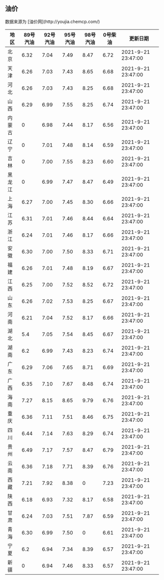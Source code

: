 
<!DOCTYPE html>
<html lang="zh-cn">
<head>
<link href="https://cdn.jsdelivr.net/gh/RookieFanzk/link/github.css" rel="stylesheet">
</head>

<body>
<h2>油价</h2>
<p>数据来源为 [油价网](http://youjia.chemcp.com/) </p>
<table>
<thead>
<tr>
<th>地区</th>
<th>89号汽油</th>
<th>92号汽油</th>
<th>95号汽油</th>
<th>98号汽油</th>
<th>0号柴油</th>
<th>更新日期</th>
</tr>
</thead>
<tbody>
<tr>
<td>北京</td>
<td>6.32</td>
<td>7.04</td>
<td>7.49</td>
<td>8.47</td>
<td>6.72</td>
<td>2021-9-21 23:47:00</td>
</tr>
<tr>
<td>天津</td>
<td>6.26</td>
<td>7.03</td>
<td>7.43</td>
<td>8.65</td>
<td>6.68</td>
<td>2021-9-21 23:47:00</td>
</tr>
<tr>
<td>河北</td>
<td>6.26</td>
<td>7.03</td>
<td>7.43</td>
<td>8.25</td>
<td>6.68</td>
<td>2021-9-21 23:47:00</td>
</tr>
<tr>
<td>山西</td>
<td>6.29</td>
<td>6.99</td>
<td>7.55</td>
<td>8.25</td>
<td>6.74</td>
<td>2021-9-21 23:47:00</td>
</tr>
<tr>
<td>内蒙古</td>
<td>0</td>
<td>6.98</td>
<td>7.44</td>
<td>8.17</td>
<td>6.56</td>
<td>2021-9-21 23:47:00</td>
</tr>
<tr>
<td>辽宁</td>
<td>0</td>
<td>7.01</td>
<td>7.48</td>
<td>8.14</td>
<td>6.59</td>
<td>2021-9-21 23:47:00</td>
</tr>
<tr>
<td>吉林</td>
<td>0</td>
<td>7.00</td>
<td>7.55</td>
<td>8.23</td>
<td>6.60</td>
<td>2021-9-21 23:47:00</td>
</tr>
<tr>
<td>黑龙江</td>
<td>0</td>
<td>6.99</td>
<td>7.47</td>
<td>8.47</td>
<td>6.49</td>
<td>2021-9-21 23:47:00</td>
</tr>
<tr>
<td>上海</td>
<td>6.27</td>
<td>7.00</td>
<td>7.45</td>
<td>8.30</td>
<td>6.66</td>
<td>2021-9-21 23:47:00</td>
</tr>
<tr>
<td>江苏</td>
<td>6.31</td>
<td>7.01</td>
<td>7.46</td>
<td>8.44</td>
<td>6.64</td>
<td>2021-9-21 23:47:00</td>
</tr>
<tr>
<td>浙江</td>
<td>6.24</td>
<td>7.01</td>
<td>7.46</td>
<td>8.17</td>
<td>6.66</td>
<td>2021-9-21 23:47:00</td>
</tr>
<tr>
<td>安徽</td>
<td>6.30</td>
<td>7.00</td>
<td>7.50</td>
<td>8.33</td>
<td>6.71</td>
<td>2021-9-21 23:47:00</td>
</tr>
<tr>
<td>福建</td>
<td>6.26</td>
<td>7.01</td>
<td>7.48</td>
<td>8.19</td>
<td>6.67</td>
<td>2021-9-21 23:47:00</td>
</tr>
<tr>
<td>江西</td>
<td>6.25</td>
<td>7.00</td>
<td>7.52</td>
<td>8.52</td>
<td>6.72</td>
<td>2021-9-21 23:47:00</td>
</tr>
<tr>
<td>山东</td>
<td>6.26</td>
<td>7.02</td>
<td>7.53</td>
<td>8.25</td>
<td>6.67</td>
<td>2021-9-21 23:47:00</td>
</tr>
<tr>
<td>河南</td>
<td>6.21</td>
<td>7.04</td>
<td>7.52</td>
<td>8.17</td>
<td>6.66</td>
<td>2021-9-21 23:47:00</td>
</tr>
<tr>
<td>湖北</td>
<td>5.4</td>
<td>7.05</td>
<td>7.54</td>
<td>8.45</td>
<td>6.67</td>
<td>2021-9-21 23:47:00</td>
</tr>
<tr>
<td>湖南</td>
<td>6.2</td>
<td>6.99</td>
<td>7.43</td>
<td>8.23</td>
<td>6.74</td>
<td>2021-9-21 23:47:00</td>
</tr>
<tr>
<td>广东</td>
<td>6.29</td>
<td>7.06</td>
<td>7.65</td>
<td>8.71</td>
<td>6.69</td>
<td>2021-9-21 23:47:00</td>
</tr>
<tr>
<td>广西</td>
<td>6.35</td>
<td>7.10</td>
<td>7.67</td>
<td>8.48</td>
<td>6.74</td>
<td>2021-9-21 23:47:00</td>
</tr>
<tr>
<td>海南</td>
<td>7.27</td>
<td>8.15</td>
<td>8.65</td>
<td>9.79</td>
<td>6.76</td>
<td>2021-9-21 23:47:00</td>
</tr>
<tr>
<td>重庆</td>
<td>6.36</td>
<td>7.11</td>
<td>7.51</td>
<td>8.46</td>
<td>6.75</td>
<td>2021-9-21 23:47:00</td>
</tr>
<tr>
<td>四川</td>
<td>6.44</td>
<td>7.14</td>
<td>7.63</td>
<td>8.29</td>
<td>6.74</td>
<td>2021-9-21 23:47:00</td>
</tr>
<tr>
<td>贵州</td>
<td>6.49</td>
<td>7.17</td>
<td>7.57</td>
<td>8.47</td>
<td>6.79</td>
<td>2021-9-21 23:47:00</td>
</tr>
<tr>
<td>云南</td>
<td>6.36</td>
<td>7.18</td>
<td>7.71</td>
<td>8.39</td>
<td>6.76</td>
<td>2021-9-21 23:47:00</td>
</tr>
<tr>
<td>西藏</td>
<td>7.21</td>
<td>7.92</td>
<td>8.38</td>
<td>0</td>
<td>7.23</td>
<td>2021-9-21 23:47:00</td>
</tr>
<tr>
<td>陕西</td>
<td>6.18</td>
<td>6.93</td>
<td>7.32</td>
<td>8.17</td>
<td>6.58</td>
<td>2021-9-21 23:47:00</td>
</tr>
<tr>
<td>甘肃</td>
<td>6.24</td>
<td>7.03</td>
<td>7.51</td>
<td>7.87</td>
<td>6.59</td>
<td>2021-9-21 23:47:00</td>
</tr>
<tr>
<td>青海</td>
<td>6.30</td>
<td>6.99</td>
<td>7.50</td>
<td>0</td>
<td>6.61</td>
<td>2021-9-21 23:47:00</td>
</tr>
<tr>
<td>宁夏</td>
<td>6.2</td>
<td>6.94</td>
<td>7.34</td>
<td>8.39</td>
<td>6.57</td>
<td>2021-9-21 23:47:00</td>
</tr>
<tr>
<td>新疆</td>
<td>0</td>
<td>6.94</td>
<td>7.46</td>
<td>8.33</td>
<td>6.57</td>
<td>2021-9-21 23:47:00</td>
</tr>
</tbody>
</table>
</body>
</html>
